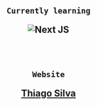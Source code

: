 <div align="center">
<br>
<h2>

    Currently learning

<img alt="Next JS" src="https://img.shields.io/badge/next%20js%20-%23000000.svg?&style=for-the-badge&logo=next.js&logoColor=white"/>

</h2>

</div>

<br>

<div align="center">
<br>
<h2>

    Website

<a href="https://thiago-silva.vercel.app/"/>Thiago Silva</a>
</h2>
</div>
